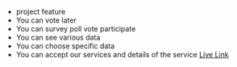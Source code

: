 * project feature
* You can vote later
* You can survey poll vote participate
* You can see various data
* You can choose specific data
* You can accept our services ‍and details of the service
[Live Link](https://survey-client-296da.web.app)
